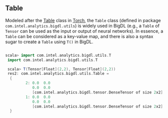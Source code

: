 ## **Table**

Modeled after the [Table](https://github.com/torch/nn/blob/master/doc/table.md) class in [Torch](http://torch.ch/), the  ```Table``` class (defined in package ```com.intel.analytics.bigdl.utils```) is widely used in BigDL (e.g., a            ```Table``` of ```Tensor``` can be used as the input or output of neural networks). In essence, a ```Table``` can be     considered as a key-value map, and there is also a syntax sugar to create a ```Table``` using ```T()``` in BigDL.

```scala

scala> import com.intel.analytics.bigdl.utils.T
 import com.intel.analytics.bigdl.utils.T

 scala> T(Tensor[Float](2,2), Tensor[Float](2,2))
 res2: com.intel.analytics.bigdl.utils.Table =
  {
         2: 0.0  0.0
            0.0  0.0
            [com.intel.analytics.bigdl.tensor.DenseTensor of size 2x2]
         1: 0.0  0.0
            0.0  0.0
            [com.intel.analytics.bigdl.tensor.DenseTensor of size 2x2]
  }

```
